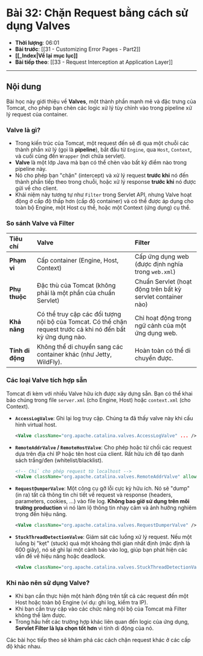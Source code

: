 # Bài 32: Chặn Request bằng cách sử dụng Valves

- **Thời lượng**: 06:01
- **Bài trước**: [[31 - Customizing Error Pages - Part2]]
- **[[_Index|Về lại mục lục]]**
- **Bài tiếp theo**: [[33 - Request Interception at Application Layer]]

---

## Nội dung

Bài học này giới thiệu về **Valves**, một thành phần mạnh mẽ và đặc trưng của Tomcat, cho phép bạn chèn các logic xử lý tùy chỉnh vào trong pipeline xử lý request của container.

### Valve là gì?

-   Trong kiến trúc của Tomcat, một request đến sẽ đi qua một chuỗi các thành phần xử lý (gọi là **pipeline**), bắt đầu từ `Engine`, qua `Host`, `Context`, và cuối cùng đến `Wrapper` (nơi chứa servlet).
-   **Valve** là một lớp Java mà bạn có thể chèn vào bất kỳ điểm nào trong pipeline này.
-   Nó cho phép bạn "chặn" (intercept) và xử lý request **trước khi** nó đến thành phần tiếp theo trong chuỗi, hoặc xử lý response **trước khi** nó được gửi về cho client.
-   Khái niệm này tương tự như `Filter` trong Servlet API, nhưng Valve hoạt động ở cấp độ thấp hơn (cấp độ container) và có thể được áp dụng cho toàn bộ Engine, một Host cụ thể, hoặc một Context (ứng dụng) cụ thể.

### So sánh Valve và Filter

| Tiêu chí | Valve | Filter |
| :--- | :--- | :--- |
| **Phạm vi** | Cấp container (Engine, Host, Context) | Cấp ứng dụng web (được định nghĩa trong `web.xml`) |
| **Phụ thuộc** | Đặc thù của Tomcat (không phải là một phần của chuẩn Servlet) | Chuẩn Servlet (hoạt động trên bất kỳ servlet container nào) |
| **Khả năng** | Có thể truy cập các đối tượng nội bộ của Tomcat. Có thể chặn request trước cả khi nó đến bất kỳ ứng dụng nào. | Chỉ hoạt động trong ngữ cảnh của một ứng dụng web. |
| **Tính di động** | Không thể di chuyển sang các container khác (như Jetty, WildFly). | Hoàn toàn có thể di chuyển được. |

### Các loại Valve tích hợp sẵn

Tomcat đi kèm với nhiều Valve hữu ích được xây dựng sẵn. Bạn có thể khai báo chúng trong file `server.xml` (cho Engine, Host) hoặc `context.xml` (cho Context).

-   **`AccessLogValve`**: Ghi lại log truy cập. Chúng ta đã thấy valve này khi cấu hình virtual host.
    ```xml
    <Valve className="org.apache.catalina.valves.AccessLogValve" ... />
    ```
-   **`RemoteAddrValve` / `RemoteHostValve`**: Cho phép hoặc từ chối các request dựa trên địa chỉ IP hoặc tên host của client. Rất hữu ích để tạo danh sách trắng/đen (whitelist/blacklist).
    ```xml
    <!-- Chỉ cho phép request từ localhost -->
    <Valve className="org.apache.catalina.valves.RemoteAddrValve" allow="127\.\d+\.\d+\.\d+|::1|0:0:0:0:0:0:0:1" />
    ```
-   **`RequestDumperValve`**: Một công cụ gỡ lỗi cực kỳ hữu ích. Nó sẽ "dump" (in ra) tất cả thông tin chi tiết về request và response (headers, parameters, cookies, ...) vào file log. **Không bao giờ sử dụng trên môi trường production** vì nó làm lộ thông tin nhạy cảm và ảnh hưởng nghiêm trọng đến hiệu năng.
    ```xml
    <Valve className="org.apache.catalina.valves.RequestDumperValve" />
    ```
-   **`StuckThreadDetectionValve`**: Giám sát các luồng xử lý request. Nếu một luồng bị "kẹt" (stuck) quá một khoảng thời gian nhất định (mặc định là 600 giây), nó sẽ ghi lại một cảnh báo vào log, giúp bạn phát hiện các vấn đề về hiệu năng hoặc deadlock.
    ```xml
    <Valve className="org.apache.catalina.valves.StuckThreadDetectionValve" threshold="60" />
    ```

### Khi nào nên sử dụng Valve?

-   Khi bạn cần thực hiện một hành động trên tất cả các request đến một Host hoặc toàn bộ Engine (ví dụ: ghi log, kiểm tra IP).
-   Khi bạn cần truy cập vào các chức năng nội bộ của Tomcat mà Filter không thể làm được.
-   Trong hầu hết các trường hợp khác liên quan đến logic của ứng dụng, **Servlet Filter là lựa chọn tốt hơn** vì tính di động của nó.

Các bài học tiếp theo sẽ khám phá các cách chặn request khác ở các cấp độ khác nhau.
